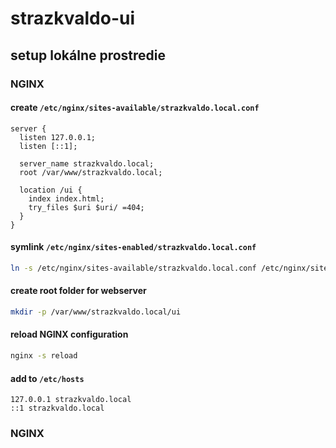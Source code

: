 # strazkvaldo-ui

## setup lokálne prostredie

### NGINX

#### create __`/etc/nginx/sites-available/strazkvaldo.local.conf`__
```nginx
server {
  listen 127.0.0.1;
  listen [::1];

  server_name strazkvaldo.local;
  root /var/www/strazkvaldo.local;

  location /ui {
    index index.html;
    try_files $uri $uri/ =404;
  }
}
```
#### symlink __`/etc/nginx/sites-enabled/strazkvaldo.local.conf`__
```bash
ln -s /etc/nginx/sites-available/strazkvaldo.local.conf /etc/nginx/sites-enabled/stazkvaldo.local.conf
```

#### create root folder for webserver
```bash
mkdir -p /var/www/strazkvaldo.local/ui
```

#### reload NGINX configuration
```bash
nginx -s reload
```

#### add to __`/etc/hosts`__
```
127.0.0.1 strazkvaldo.local
::1 strazkvaldo.local
```



### NGINX 